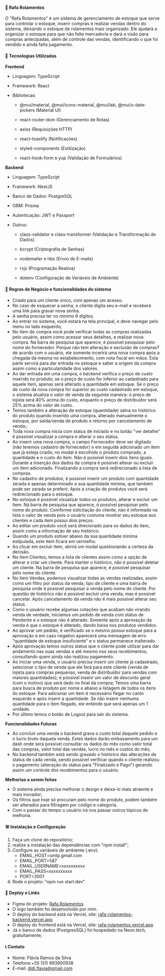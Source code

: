 <h4>📌 Rafa Rolamentos</h4>

O "Rafa Rolamentos" é um sistema de gerenciamento de estoque que serve para controlar o estoque, inserir compras e realizar vendas dentro do sistema, deixando o estoque de rolamentos mais organizado. Ele ajudará a organizar o estoque para que não falte mercadoria e dará a visão para compras antecipadas, além de controle das vendas, identificando o que foi vendido e ainda falta pagamento.

<h4>🚀 Tecnologias Utilizadas</h4>

<strong>Frontend</strong>

- Linguagem: TypeScript

- Framework: React

- Bibliotecas:

  - @mui/material, @mui/icons-material, @mui/lab, @mui/x-date-pickers (Material UI)

  - react-router-dom (Gerenciamento de Rotas)

  - axios (Requisições HTTP)

  - react-toastify (Notificações)

  - styled-components (Estilização)

  - react-hook-form e yup (Validação de Formulários)

<strong>Backend</strong>

- Linguagem: TypeScript

- Framework: NestJS

- Banco de Dados: PostgreSQL

- ORM: Prisma

- Autenticação: JWT e Passport

- Outros:

  - class-validator e class-transformer (Validação e Transformação de Dados)

  - bcrypt (Criptografia de Senhas)

  - nodemailer e hbs (Envio de E-mails)

  - rxjs (Programação Reativa)

  - dotenv (Configuração de Variáveis de Ambiente)

<h4>📜 Regras de Negócio e funcionalidades do sistema</h4>

- Criado para um cliente único, com apenas um acesso.
- No caso de esquecer a senha, o cliente digita seu e-mail e receberá uma link para gravar nova senha.
- A senha precisa ter no mínimo 6 dígitos.
- Ao entrar no sistema, você estará na tela principal, e deve navegar pelo menu no lado esquerdo;
- No item de compra você pode verificar todas as compras realizadas pelo usuário, assim como acessar seus detalhes, e realizar nova compra. Na barra de pesquisa que aparece, é possível pesquisar pelo nome do fornecedor. Porque não tem alteração e exclusão de compras? de acordo com o usuário, ele somente incerirá uma nova compra após a chegada da mesma no estabelecimento, com nota fiscal em mãos. Esta parte servirá para dar entrada no estoque e saber a origem da compra assim como a particularidade dos valores.
- Ao dar entrada em uma compra, o backend verifica o preço de custo inserido no produto; se o preço de custo for inferior ao cadastrado para aquele item, apenas será alterado a quantidade em estoque. Se o preço de custo da nova compra for superior ao custo cadastrado em estoque, o sistema atualiza o valor de venda da seguinte maneira: o preço de lojista será 40% acima do custo, enquanto o preço de distribuidor será 25% acima do valor de custo.
- Temos também a alteração de estoque (quantidade) salva no histórico do produto quando inserido uma compra, alterado manualmente o estoque, por saída/venda de produto e retorno por cancelamento de venda;;
- Toda nova compra inicia com status de iniciado e no botão "ver detalhe" é possível visualizar a compra e alterar o seu status.
- Ao inserir uma nova compra, o campo Fornecedor deve ser digitado (não teremos cadastro de fornecedor) e em seguida adicionado um item que já esteja criado; no modal é escolhido o produto comprado, a quantidade e o custo do item. Não é possível inserir dois itens iguais. Durante a inserção dos dados da compra é possível alterar ou excluir um item adicionado. Finalizando a compra será redirecionado a lista de compras.
- No cadastro de produtos, é possível inserir um produto com quantidade zerada e apenas determinado a sua quantidade mínima, que também pode ser zarada se preferir. Após a criação de produtos você será redirecionado para o estoque.
- No estoque é possível visualizar todos os produtos, alterar e excluir um item. Na barra de pesquisa que aparece, é possível pesquisar pelo nome do produto. Comforme solicitação do cliente, não é informado na lista o valor de venda pois o usuário costuma mostrar seu estoque aos clientes e cada item possui dois preços.
- Ao editar um produto você será direcionado para os dados do item, assim como a informação de seu histórico.
- Quando um produto estiver abaixo da sua quantidade mínima estipulada, este item ficará em vermelho.
- Ao clicar em excluir item, abrirá um modal questionando a certeza da decisão.
- No item Clientes, temos a lista de clientes assim como a opção de alterar e criar um cliente. Para manter o histórico, não é possível deletar um cliente. Na barra de pesquisa que aparece, é possível pesquisar pelo nome do cliente.
- No item Vendas, podemos visualizar todas as vendas realizadas, assim como um filtro por status da venda, tipo de cliente e uma barra de pesquisa onde é possível pesquisar a venda pelo nome do cliente. Por questão de histórico não é possível excluir uma venda, mas é possível cancelar. Após cancelamento da venda não é mais possível alterar seu status.
- Como o usuário recebe algumas cotações que acabam não virando venda de verdade, iniciamos um pedido de venda com status de Pendente e o estoque não é alterado. Somente após a aprovação da venda é que o estoque é alterado, dando baixa nos produtos vendidos.
- Ao aprovar um pedido, é verificado se o mesmo possui estoque para a aprovação e em caso negativo aparecerá uma mensagem de erro "quantidade de estoque insuficiente" e o status permanece inalterado.
- Após aprovação temos outros status que o cliente pode utilizar para dar andamento nas suas vendas e até mesmo nos seus recebimentos, consultando quem ainda não realizou pagamento.
- Ao iniciar uma venda, o usuário precisa inserir um cliente já cadastrado, selecionar o tipo de venda que ele fará para este cliente (venda de lojista para compras pequenas, venda de distribuidor para vendas com maiores quantidades); é póssível inserir um valor de desconto geral (com o motivo) que será dado no final da compra; Temos uma barra para busca de produto por nome e abaixo a listagem de todos os itens do estoque. Para adicionar um item é necessário flegar no canto esquerdo e após inserir a quantidade. Se não inserir nenhuma quantidade para o item flegado, ele entende que será apenas um 1 unidade.
- Por último temos o botão de Logout para sair do sistema.

<strong>Funcionalidades Futuras</strong>

- Ao concluir uma venda o backend grava o custo total daquele pedido e o lucro bruto daquela venda. Estes dados darão embasamento para um dash onde será possível consultar os dados do mês como valor total das compras, valor total das vendas, lucro no mês e custos do mês;
- No backend também está sendo gravado o histórico das alterações de status de cada venda, sendo possível verificar quando o cliente realizou o pagamento (alteração do status para "Finalizado e Pago") gerando assim um controle dos recebimentos para o usuário.

<strong>Melhorias a serem feitas</strong>

- O sistema ainda precisa melhorar o design e deixa-lo mais atraente e mais inovador;
- Os filtros que hoje só procuram pelo nome do produto, podem também ser alterados para filtragem por código e categoria.
- Com o passar do tempo o usuário irá nos passar outros tópicos de melhoria.

<h4>🛠️ Instalação e Configuração</h4>

1.  Faça um clone do repositório;
2.  realize a instalação das dependências com "npm install";
3.  Configure as variáveis de ambiente (.env):
    - EMAIL_HOST=smtp.gmail.com
    - EMAIL_PORT=587
    - EMAIL_USERNAME=xxxxxxxxxx
    - EMAIL_PASS=xxxxxxxxxx
    - PORT=3001
4.  Rode o projeto: "npm run start:dev"

<h4>🔄 Deploy e Links</h4>

- Figma do projeto: <a href= 'https://www.figma.com/design/MR7UL1tJslImeBFGAcEBdG/Pedido-Rolamento?node-id=203-17&t=XiomCHqB9gCZY0fU-0'>Rafa Rolamentos</a>
- O logo também foi desenvolvido por mim.
- O deploy do backend está na Vercel, site: <a href='rafa-rolamentos-backend.vercel.app'>rafa-rolamentos-backend.vercel.app</a>
- O deploy do frontend está na Vercel, site: <a href='rafa-rolamentos.vercel.app'>rafa-rolamentos.vercel.app
  </a>
- Já o banco de dados (PostgresSQL) foi hospedado na Neon.tech, gratuitamente;

<h4>📞 Contato</h4>

- Nome: Flávia Ramos da Silva
- Telefone:+55 (51) 993900938
- E-mail: didi.flavia@gmail.com

